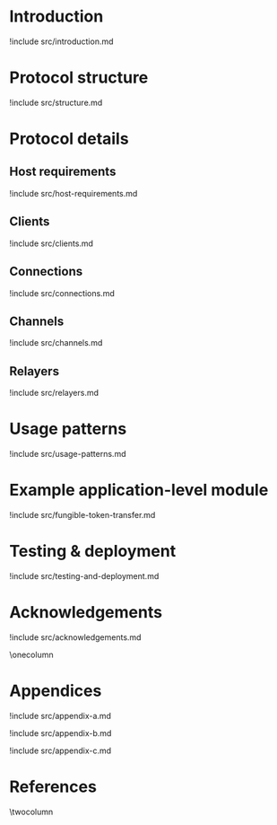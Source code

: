 # Introduction

!include src/introduction.md

# Protocol structure

!include src/structure.md

# Protocol details

## Host requirements

!include src/host-requirements.md

## Clients

!include src/clients.md

## Connections

!include src/connections.md

## Channels

!include src/channels.md

## Relayers

!include src/relayers.md

# Usage patterns

!include src/usage-patterns.md

# Example application-level module

!include src/fungible-token-transfer.md

# Testing & deployment

!include src/testing-and-deployment.md

# Acknowledgements

!include src/acknowledgements.md

\onecolumn

# Appendices

!include src/appendix-a.md

!include src/appendix-b.md

!include src/appendix-c.md

# References

\twocolumn

